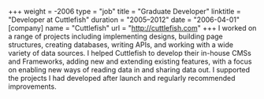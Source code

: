+++
weight = -2006
type = "job"
title = "Graduate Developer"
linktitle = "Developer at Cuttlefish"
duration = "2005–2012"
date = "2006-04-01"
[company]
  name = "Cuttlefish"
  url = "http://cuttlefish.com"
+++
I worked on a range of projects including implementing designs, building page structures, creating databases, writing APIs, and working with a wide variety of data sources. I helped Cuttlefish to develop their in-house CMSs and Frameworks, adding new and extending existing features, with a focus on enabling new ways of reading data in and sharing data out. I supported the projects I had developed after launch and regularly recommended improvements.
